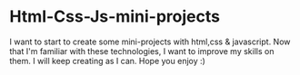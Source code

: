 # Html-Css-Js-mini-projects
I want to start to create some mini-projects with html,css &amp; javascript. Now that I'm familiar with these technologies, I want to improve my skills on them. I will keep creating as I can. Hope you enjoy :)
